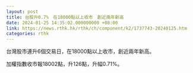 ```yaml
---
layout: post
title: 台股升0.7%　在18000點以上收市　創近兩年新高
date: 2024-01-25 14:35:02.000000000 +08:00
link: https://news.rthk.hk/rthk/ch/component/k2/1737743-20240125.htm
categories: rthk
---
```


台灣股市連升6個交易日，在18000點以上收市，創近兩年新高。

加權指數收市報18002點，升126點，升幅0.71%。
